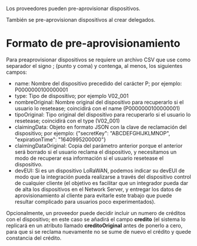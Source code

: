 Los proveedores pueden pre-aprovisionar dispositivos.

También se pre-aprovisionan dispositivos al crear delegados.


# Formato de pre-aprovisionamiento
Para preaprovisionar dispositivos se requiere un archivo CSV que use como separador el signo ; (punto y coma) y contenga, al menos, los siguientes campos:

* name: Nombre del dispositivo precedido del carácter P; por ejemplo: P0000000100000001
* type: Tipo de dispositivo; por ejemplo V02_001
* nombreOriginal: Nombre original del dispositivo para recuperarlo si el usuario lo resetease; coincidirá con el name (P0000000100000001)
* tipoOriginal: Tipo original del dispositivo para recuperarlo si el usuario lo resetease; coincidirá con el type (V02_001)
* claimingData: Objeto en formato JSON con la clave de reclamación del dispositivo; por ejemplo: {"secretKey": "ABCDEFGHIJKLMNOP", "expirationTime": "1640995200000"}
* claimingDataOriginal: Copia del parámetro anterior porque el anterior será borrado si el usuario reclama el dispositivo, y necesitamos un modo de recuperar esa información si el usuario resetease el dispositivo.
* devEUI: Si es un dispositivo LoRaWAN, podemos indicar su devEUI de modo que la integración pueda realizarse a través del dispositivo control de cualquier cliente (el objetivo es facilitar que un integrador pueda dar de alta los dispositivos en el Network Server, y entregar los datos de aprovisionamiento al cliente para evitarle este trabajo que puede resultar complicado para usuarios poco experimentados).

Opcionalmente, un proveedor puede decidir incluir un numero de créditos con el dispositivo; en este caso se añadirá el campo **credito** (el sistema lo replicará en un atributo llamado **creditoOriginal** antes de ponerlo a cero, para que si se reclama nuevamente no se sume de nuevo el crédito y quede constancia del crédito.

